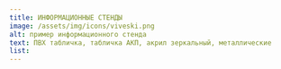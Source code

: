 ```yaml
---
title: ИНФОРМАЦИОННЫЕ СТЕНДЫ
image: /assets/img/icons/viveski.png
alt: пример информационного стенда
text: ПВХ табличка, табличка АКП, акрил зеркальный, металлические
list:
---
```

